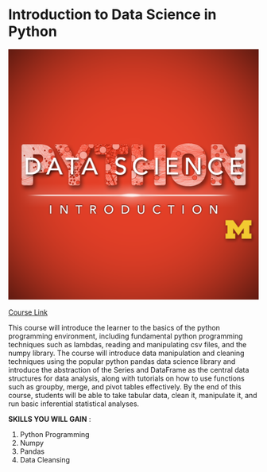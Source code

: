 # Introduction to Data Science in Python

![picture](logo.png)

[Course Link](https://www.coursera.org/learn/python-data-analysis?specialization=data-science-python)

This course will introduce the learner to the basics of the python programming environment, including fundamental python programming techniques such as lambdas, reading and manipulating csv files, and the numpy library. The course will introduce data manipulation and cleaning techniques using the popular python pandas data science library and introduce the abstraction of the Series and DataFrame as the central data structures for data analysis, along with tutorials on how to use functions such as groupby, merge, and pivot tables effectively. By the end of this course, students will be able to take tabular data, clean it, manipulate it, and run basic inferential statistical analyses. 

**SKILLS YOU WILL GAIN** :
1. Python Programming
2. Numpy
3. Pandas
4. Data Cleansing
